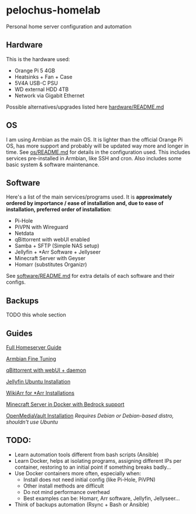 # pelochus-homelab
Personal home server configuration and automation

## Hardware
This is the hardware used:
- Orange Pi 5 4GB
- Heatsinks + Fan + Case
- 5V4A USB-C PSU
- WD external HDD 4TB
- Network via Gigabit Ethernet

Possible alternatives/upgrades listed here [hardware/README.md](https://github.com/Pelochus/pelochus-homelab/edit/main/hardware/)

## OS
I am using Armbian as the main OS. It is lighter than the official Orange Pi OS, has more support and probably will be updated way more and longer in time. See [os/README.md](https://github.com/Pelochus/pelochus-homelab/edit/main/os/) for details in the configuration used. This includes services pre-installed in Armbian, like SSH and cron. Also includes some basic system & software maintenance.

## Software
Here's a list of the main services/programs used. It is **approximately ordered by importance / ease of installation and, due to ease of installation, preferred order of installation**:
- Pi-Hole
- PiVPN with Wireguard
- Netdata
- qBittorrent with webUI enabled
- Samba + SFTP (Simple NAS setup)
- Jellyfin + *Arr Software + Jellyseer
- Minecraft Server with Geyser
- Homarr (substitutes Organizr)

See [software/README.md](https://github.com/Pelochus/pelochus-homelab/edit/main/software/) for extra details of each software and their configs.

## Backups
TODO this whole section

## Guides
[Full Homeserver Guide](https://github.com/zilexa/Homeserver)

[Armbian Fine Tuning](https://docs.armbian.com/User-Guide_Fine-Tuning/)

[qBittorrent with webUI + daemon](https://github.com/qbittorrent/qBittorrent/wiki/Running-qBittorrent-without-X-server-(WebUI-only,-systemd-service-set-up,-Ubuntu-15.04-or-newer))

[Jellyfin Ubuntu Installation](https://jellyfin.org/docs/general/installation/linux/#ubuntu-repository)

[WikiArr for *Arr Installations](https://wiki.servarr.com/)

[Minecraft Server in Docker with Bedrock support](https://jamesachambers.com/minecraft-java-bedrock-server-together-geyser-floodgate/)

[OpenMediaVault Installation](https://docs.openmediavault.org/en/latest/installation/on_debian.html)
*Requires Debian or Debian-based distro, shouldn't use Ubuntu*

## TODO:
- Learn automation tools different from bash scripts (Ansible)
- Learn Docker, helps at isolating programs, assigning different IPs per container, restoring to an initial point if something breaks badly...
- Use Docker containers more often, especially when:
    - Install does not need initial config (like Pi-Hole, PiVPN)
    - Other install methods are difficult
    - Do not mind performance overhead
    - Best examples can be: Homarr, Arr software, Jellyfin, Jellyseer...
- Think of backups automation (Rsync + Bash or Ansible)
